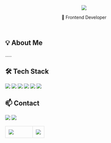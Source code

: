 <div align="center">

<img src="https://capsule-render.vercel.app/api?type=waving&color=F5F5DC&height=150&section=header&text=Hi,%20I'm%20BOYEON%20&fontSize=32&fontColor=000000&fontAlignY=40" />

<p>🌿 Frontend Developer </p>

</br>

</div>

## 💡 About Me
.....  



## 🛠️ Tech Stack

<img src="https://img.shields.io/badge/JavaScript-F7DF1E?style=flat&logo=javascript&logoColor=black"/>
<img src="https://img.shields.io/badge/TypeScript-3178C6?style=flat&logo=typescript&logoColor=white"/>
<img src="https://img.shields.io/badge/React-61DAFB?style=flat&logo=react&logoColor=white"/>
<img src="https://img.shields.io/badge/React Native-20232A?style=flat&logo=react&logoColor=61DAFB"/>
<img src="https://img.shields.io/badge/Node.js-339933?style=flat&logo=node.js&logoColor=white"/>
<img src="https://img.shields.io/badge/Git-F05032?style=flat&logo=git&logoColor=white"/>


## 📫 Contact

<a href="mailto:your.email@example.com"><img src="https://img.shields.io/badge/Gmail-D14836?style=flat&logo=gmail&logoColor=white"/></a>
<a href="https://velog.io/@boboyoii"><img src="https://img.shields.io/badge/Velog-20C997?style=flat&logo=velog&logoColor=white"/></a>
<!-- 필요한 경우 LinkedIn 등 추가 가능 -->

<table>
<tr>
<td style="border: 1px solid #ddd; border-radius: 10px; padding: 10px; vertical-align: top; padding-right: 60px;">
  <img src="https://github-readme-stats.vercel.app/api?username=boboyoii&show_icons=true&bg_color=ffffff&title_color=000000&text_color=000000&icon_color=000000&hide_border=true" />
</td>
<td style="border: 1px solid #ddd; border-radius: 10px; padding: 10px; vertical-align: top;">
  <img src="https://github-readme-stats.vercel.app/api/top-langs/?username=boboyoii&layout=compact&bg_color=ffffff&title_color=000000&text_color=000000&hide_border=true" />
</td>
</tr>
</table>
